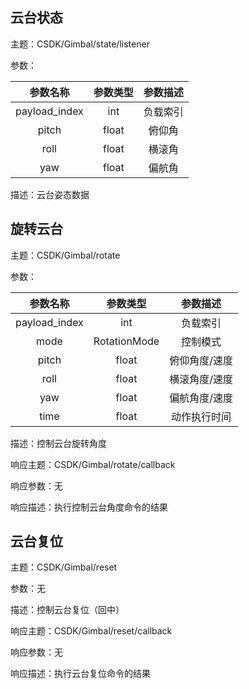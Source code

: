 ## 云台状态

主题：CSDK/Gimbal/state/listener

参数：

| 参数名称 | 参数类型 | 参数描述 |
| :------: | :------: | :------: |
| payload_index | int | 负载索引 |
| pitch | float | 俯仰角 |
| roll | float | 横滚角 |
| yaw | float | 偏航角 |

描述：云台姿态数据


## 旋转云台

主题：CSDK/Gimbal/rotate

参数：

| 参数名称 | 参数类型 | 参数描述 |
| :------: | :------: | :------: |
| payload_index | int | 负载索引 |
| mode | RotationMode | 控制模式 |
| pitch | float | 俯仰角度/速度 |
| roll | float | 横滚角度/速度 |
| yaw | float | 偏航角度/速度 |
| time | float | 动作执行时间 |

描述：控制云台旋转角度

响应主题：CSDK/Gimbal/rotate/callback

响应参数：无

响应描述：执行控制云台角度命令的结果


## 云台复位

主题：CSDK/Gimbal/reset

参数：无

描述：控制云台复位（回中）

响应主题：CSDK/Gimbal/reset/callback

响应参数：无

响应描述：执行云台复位命令的结果
